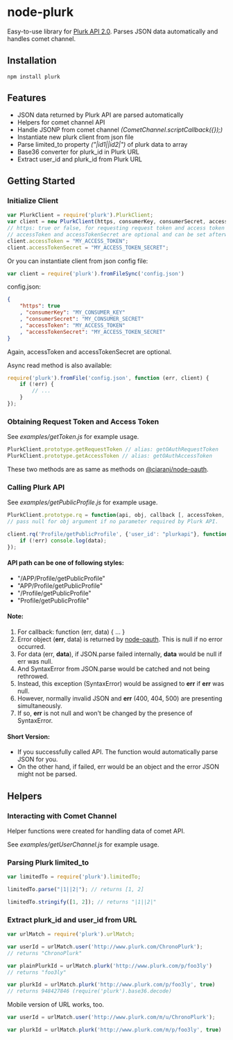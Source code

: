 # node-plurk #

Easy-to-use library for [Plurk API 2.0][API]. Parses JSON data automatically and handles comet channel.

## Installation ##

    npm install plurk

## Features ##

 - JSON data returned by Plurk API are parsed automatically
 - Helpers for comet channel API
 - Handle JSONP from comet channel *(CometChannel.scriptCallback({});)*
 - Instantiate new plurk client from json file
 - Parse limited_to property *("|id1||id2|")* of plurk data to array
 - Base36 converter for plurk_id in Plurk URL
 - Extract user\_id and plurk\_id from Plurk URL

## Getting Started ##

### Initialize Client ###

```javascript
var PlurkClient = require('plurk').PlurkClient;
var client = new PlurkClient(https, consumerKey, consumerSecret, accessToken, accessTokenSecret);
// https: true or false, for requesting request token and access token
// accessToken and accessTokenSecret are optional and can be set afterward.
client.accessToken = "MY_ACCESS_TOKEN";
client.accessTokenSecret = "MY_ACCESS_TOKEN_SECRET";
```

Or you can instantiate client from json config file:

```javascript
var client = require('plurk').fromFileSync('config.json')
```

config.json:

```json
{
    "https": true
    , "consumerKey": "MY_CONSUMER_KEY"
    , "consumerSecret": "MY_CONSUMER_SECRET"
    , "accessToken": "MY_ACCESS_TOKEN"
    , "accessTokenSecret": "MY_ACCESS_TOKEN_SECRET"
}
```

Again, accessToken and accessTokenSecret are optional.

Async read method is also available:

```javascript
require('plurk').fromFile('config.json', function (err, client) {
	if (!err) {
		// ...
	}
});
```

### Obtaining Request Token and Access Token ###

See *examples/getToken.js* for example usage.

```javascript
PlurkClient.prototype.getRequestToken // alias: getOAuthRequestToken
PlurkClient.prototype.getAccessToken // alias: getOAuthAccessToken
```

These two methods are as same as methods on [@ciaranj/node-oauth][oauth].

### Calling Plurk API ###

See *examples/getPublicProfile.js* for example usage.

```javascript
PlurkClient.prototype.rq = function(api, obj, callback [, accessToken, accessTokenSecret])
// pass null for obj argument if no parameter required by Plurk API.
```

```javascript
client.rq('Profile/getPublicProfile', {'user_id': "plurkapi"}, function(err, data) {
	if (!err) console.log(data);
});
```

#### API path can be one of following styles: ####

 - "/APP/Profile/getPublicProfile"
 - "APP/Profile/getPublicProfile"
 - "/Profile/getPublicProfile"
 - "Profile/getPublicProfile"

#### Note: #####

 1. For callback: function (err, data) { ... }
 2. Error object (**err**, data) is returned by [node-oauth][oauth]. This is null if no error occurred.
 3. For data (err, **data**), if JSON.parse failed internally, **data** would be null if err was null.
 4. And SyntaxError from JSON.parse would be catched and not being rethrowed.
 5. Instead, this exception (SyntaxError) would be assigned to **err** if **err** was null.
 6. However, normally invalid JSON and **err** (400, 404, 500) are presenting simultaneously.
 7. If so, **err** is not null and won't be changed by the presence of SyntaxError.

#### Short Version: ####

 - If you successfully called API. The function would automatically parse JSON for you.
 - On the other hand, if failed, err would be an object and the error JSON might not be parsed.

## Helpers ##

### Interacting with Comet Channel ###

Helper functions were created for handling data of comet API.

See *examples/getUserChannel.js* for example usage.

### Parsing Plurk limited_to ###

```javascript
var limitedTo = require('plurk').limitedTo;

limitedTo.parse("|1||2|"); // returns [1, 2]

limitedTo.stringify([1, 2]); // returns "|1||2|"
```

### Extract plurk\_id and user\_id from URL ###

```javascript
var urlMatch = require('plurk').urlMatch;

var userId = urlMatch.user('http://www.plurk.com/ChronoPlurk');
// returns "ChronoPlurk"

var plainPlurkId = urlMatch.plurk('http://www.plurk.com/p/foo3ly')
// returns "foo3ly"

var plurkId = urlMatch.plurk('http://www.plurk.com/p/foo3ly', true)
// returns 948427846 (require('plurk').base36.decode)
```

Mobile version of URL works, too.

```javascript
var userId = urlMatch.user('http://www.plurk.com/m/u/ChronoPlurk');

var plurkId = urlMatch.plurk('http://www.plurk.com/m/p/foo3ly', true)
```

[API]: http://www.plurk.com/API
[oauth]: https://github.com/ciaranj/node-oauth
